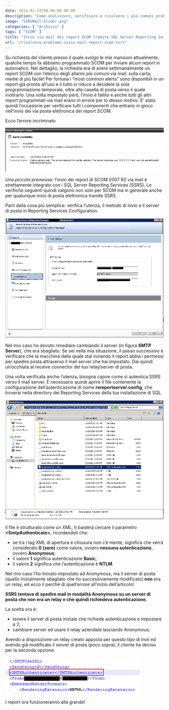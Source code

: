 ```yaml
---
date: 2014-01-22T08:00:00-00:00
description: "Come analizzare, verificare e risolvere i più comuni problemi di invio via mail dei report SCOM tramite SQL Server Reporting Services"
image: "SSRSMail-Slider.png"
categories: [ "Archivio" ]
tags: [ "SCOM" ]
title: "Invio via mail dei report SCOM tramite SQL Server Reporting Services (SSRS): risolvere i problemi più comuni"
url: "/risolvere-problemi-invio-mail-report-scom-ssrs"
---
```

Su richiesta del cliente presso il quale svolgo le mie mansioni attualmente, qualche tempo fa abbiamo programmato SCOM per inviare alcuni report in automatico. Nel dettaglio, la richiesta era di avere settimanalmente un report SCOM con l’elenco degli allarmi più comuni via mail: sulla carta, niente di più facile! Per fortuna i “most common alerts” sono disponibili in un report già pronto all’uso e il tutto si riduce a decidere la sola programmazione temporale, oltre alla casella di posta verso il quale inoltrarlo. Una volta impostato però, l’invio è fallito e anche tutti gli altri report programmati via mail erano in errore per lo stesso motivo. E’ stata quindi l’occasione per verificare tutti i componenti che entrano in gioco nell’invio dei via posta elettronica dei report SCOM.

Ecco l’errore incriminato

[![Schermata di errore di SCOM](Capture2.png)](Capture2.png)

*Una piccola premessa:* l’invio dei report di SCOM 2007 R2 via mail è strettamente integrato con i SQL Server Reporting Services (SSRS). Le verifiche seguenti quindi valgono non solo per SCOM ma in generale anche per qualunque invio di posta elettronica tramite SSRS.

Parti dalla cosa più semplice: verifica l’utenza, il metodo di invio e il server di posta in Reporting Services Configuration.

[![SQL Server Reporting Services Configuration](Capture31.png)](Capture31.png)

Nel mio caso ho dovuto rimediare cambiando il server (in figura **SMTP Server**), che era sbagliato. Se sei nella mia situazione, il passo successivo è verificare che la macchina dalla quale stai inviando il report abbia i permessi per spedire posta attraverso il mail server che hai impostato. Dai quindi un’occhiata al receive connector del tuo relay/server di posta.

Una volta verificata anche l’utenza, bisogna capire come si autentica SSRS verso il mail server. È necessario quindi aprire il file contenente la configurazione dell’autenticazione di nome **rsreportserver.config**, che troverai nella directory dei Reporting Services della tua installazione di SQL.

[![La directory di rsreportserver.config](Capture4.png)](Capture4.png)

Il file è strutturato come un XML, ti basterà cercare il parametro **&lt;SmtpAuthenticate&gt;**, ricordandoti che:
- se tra i tag XML di apertura e chiusura non c’è niente, significa che verrà considerato **0 (zero)** come valore, ovvero **nessuna autenticazione**, ovvero **Anonymous**;
- il valore **1** significa autenticazione **Basic**;
- il valore **2** significa che l’autenticazione è **NTLM**.

Nel mio caso l’ho trovato impostato ad Anonymous, ma il server di posta (quello inizialmente sbagliato che ho successivamente modificato) **non** era un relay, ed ecco il perchè di quell’errore all’inizio dell’articolo!

**SSRS tentava di spedire mail in modalità Anonymous su un server di posta che non era un relay e che quindi richiedeva autenticazione.**

La scelta ora è:
- tenere il server di posta iniziale che richiede autenticazione e impostare a 2;
- cambiare server ed usare il relay aziendale lasciando Anonymous;

Avendo a disposizione un relay creato apposta per questo tipo di invii ed avendo già modificato il server di posta (poco sopra), il cliente ha deciso per la seconda opzione.

[![Modifica autenticazione rsreportserver.config](Capture511.png)](Capture511.png)

I report ora funzioneranno alla grande!